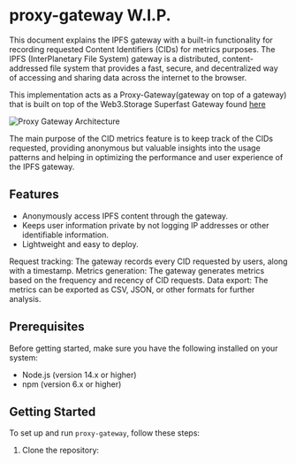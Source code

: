 # proxy-gateway W.I.P.

This document explains the IPFS gateway with a built-in functionality for recording requested Content Identifiers (CIDs) for metrics purposes. The IPFS (InterPlanetary File System) gateway is a distributed, content-addressed file system that provides a fast, secure, and decentralized way of accessing and sharing data across the internet to the browser. 


This implementation acts as a Proxy-Gateway(gateway on top of a gateway) that is built on top of the Web3.Storage Superfast Gateway found [here](https://github.com/web3-storage/w3link)


![Proxy Gateway Architecture](https://user-images.githubusercontent.com/30084404/225565389-d78d75a7-7ee7-44c8-8ece-3793928c0f30.png)

The main purpose of the CID metrics feature is to keep track of the CIDs requested, providing anonymous but valuable insights into the usage patterns and helping in optimizing the performance and user experience of the IPFS gateway.



## Features

- Anonymously access IPFS content through the gateway.
- Keeps user information private by not logging IP addresses or other identifiable information.
- Lightweight and easy to deploy.

Request tracking: The gateway records every CID requested by users, along with a timestamp.
Metrics generation: The gateway generates metrics based on the frequency and recency of CID requests.
Data export: The metrics can be exported as CSV, JSON, or other formats for further analysis.

## Prerequisites

Before getting started, make sure you have the following installed on your system:

- Node.js (version 14.x or higher)
- npm (version 6.x or higher)

## Getting Started

To set up and run `proxy-gateway`, follow these steps:

1. Clone the repository:
